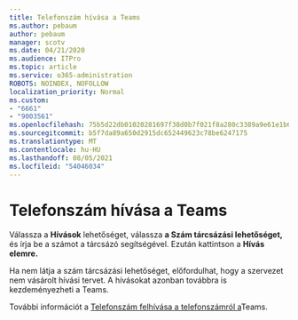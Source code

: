 ```yaml
---
title: Telefonszám hívása a Teams
ms.author: pebaum
author: pebaum
manager: scotv
ms.date: 04/21/2020
ms.audience: ITPro
ms.topic: article
ms.service: o365-administration
ROBOTS: NOINDEX, NOFOLLOW
localization_priority: Normal
ms.custom:
- "6661"
- "9003561"
ms.openlocfilehash: 75b5d22db01020281697f38d0b7f021f8a280c3389a9e61e1b69d9b002cb8d6e
ms.sourcegitcommit: b5f7da89a650d2915dc652449623c78be6247175
ms.translationtype: MT
ms.contentlocale: hu-HU
ms.lasthandoff: 08/05/2021
ms.locfileid: "54046034"
---
```

# <a name="call-a-phone-number-in-teams"></a>Telefonszám hívása a Teams

Válassza a  **Hívások** lehetőséget, válassza  **a Szám tárcsázási lehetőséget,** és írja be a számot a tárcsázó segítségével. Ezután kattintson a **Hívás elemre.**

Ha nem látja a szám tárcsázási lehetőséget, előfordulhat, hogy a szervezet nem vásárolt hívási tervet. A hívásokat azonban továbbra is kezdeményezheti a Teams.  

További információt a [Telefonszám felhívása a telefonszámról a](https://support.microsoft.com/office/20d24ace-2851-4c29-8441-30dd2a5cf078)Teams.
